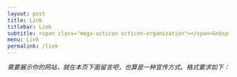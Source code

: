 ```yaml
---
layout: post
title: Link
titlebar: Link
subtitle: <span class="mega-octicon octicon-organization"></span>&nbsp;&nbsp; Resource link
menu: Link
permalink: /link
---
```



*需要展示你的网站，就在本页下面留言吧，也算是一种宣传方式。格式要求如下：*

